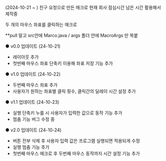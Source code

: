(2024-10-21 ~ ) 
친구 요청으로 만든 매크로 
현재 회사 점심시간 남은 시간 활용해서 제작중

두 개의 마우스 좌표를 클릭하는 매크로 

**pull 말고 src안에 Marco.java / args 폴더 안에 MacroArgs 만 복붙

● v0.0  업데이트 (24-10-21)
- 레이아웃 추가
- 첫번째 마우스 좌표 단축키 이용해 좌표 저장 기능 추가

● v1.0 업데이트 (24-10-22)
- 두번째 마우스 좌표 추가
- 사용자가 원하는 좌표별 클릭 횟수, 클릭간의 딜레이 시간 설정 추가

● v1.1 업데이트 (24-10-23)
- 실행 단축키 누를 시 사용자가 입력한 값으로 동작 기능 추가
- 멈춤 기능 버그 수정 중

● v2.0 업데이트 (24-10-24)
- 버튼 전부 삭제 후 사용자 입력 값은 프로그램 실행되면 적용되게 수정
- 실행 멈춤 기능 추가
- 첫번째 마우스 매크로 후 두번째 마우스 동작까지 시간 설정 기능 추가
